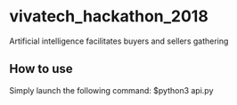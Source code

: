 # vivatech_hackathon_2018
Artificial intelligence facilitates buyers and sellers gathering

## How to use
Simply launch the following command:
$python3 api.py
